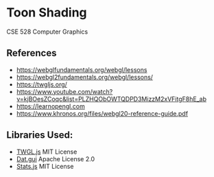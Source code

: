 # Toon Shading

CSE 528 Computer Graphics

## References

- https://webglfundamentals.org/webgl/lessons
- https://webgl2fundamentals.org/webgl/lessons/
- https://twgljs.org/
- https://www.youtube.com/watch?v=kjBOesZCoqc&list=PLZHQObOWTQDPD3MizzM2xVFitgF8hE_ab
- https://learnopengl.com
- https://www.khronos.org/files/webgl20-reference-guide.pdf

## Libraries Used:

- [TWGL.js](https://twgljs.org/) MIT License
- [Dat.gui](https://github.com/dataarts/dat.gui) Apache License 2.0
- [Stats.js](http://mrdoob.github.io/stats.js/) MIT License
